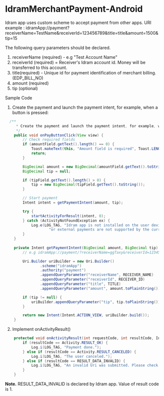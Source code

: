# IdramMerchantPayment-Android

Idram app uses custom scheme to accept payment from other apps.
URI example : idramApp://payment?receiverName=TestName&receiverId=123456789&title=title&amount=1500&tip=15

The following query parameters should be declared.

1. receiverName (required) - e.g "Test Account Name"
2. receiverId (required) = Receiver's Idram account id. Money will be transferred to this account.
4. title(required) - Unique id for payment identification of merchant billing. (EDP_BILL_NO)
4. amount (required)
5. tip (optional)

Sample Code

1. Create the payment and launch the payment intent, for example, when a button is pressed:

```java
  /**
	 * Create the payment and launch the payment intent, for example, when a button is pressed:
	 */
	public void onPayButtonClick(View view) {
		// Check required fields
		if (amountField.getText().length() == 0) {
			Toast.makeText(this, "Amount field is required", Toast.LENGTH_LONG).show();
			return;
		}

		BigDecimal amount = new BigDecimal(amountField.getText().toString());
		BigDecimal tip = null;

		if (tipField.getText().length() > 0) {
			tip = new BigDecimal(tipField.getText().toString());
		}

		// Start payment
		Intent intent = getPaymentIntent(amount, tip);

		try {
			startActivityForResult(intent, 0);
		} catch (ActivityNotFoundException ex) {
			Log.e(LOG_TAG, "Idram app is not installed on the user device, " +
					"or external payments are not supported by the current app version");
		}
	}
	
	private Intent getPaymentIntent(BigDecimal amount, BigDecimal tip) {
		// e.g idramApp://payment/?receiverName=ggTaxy&receiverId=1234567890&amount=1500&tip=150

		Uri.Builder uriBuilder = new Uri.Builder()
				.scheme("idramApp")
				.authority("payment")
				.appendQueryParameter("receiverName", RECEIVER_NAME)
				.appendQueryParameter("receiverId", RECEIVER_ID)
				.appendQueryParameter("title", TITLE)
				.appendQueryParameter("amount", amount.toPlainString());

		if (tip != null) {
			uriBuilder.appendQueryParameter("tip", tip.toPlainString());
		}

		return new Intent(Intent.ACTION_VIEW, uriBuilder.build());
	}
```

2. Implement onActivityResult()

```java
	protected void onActivityResult(int requestCode, int resultCode, Intent data) {
		if (resultCode == Activity.RESULT_OK) {
			Log.i(LOG_TAG, "Payment done.");
		} else if (resultCode == Activity.RESULT_CANCELED) {
			Log.i(LOG_TAG, "The user canceled.");
		} else if (resultCode == RESULT_DATA_INVALID) {
			Log.i(LOG_TAG, "An invalid Uri was submitted. Please check URI.");
		}
	}
````

**Note.** RESULT_DATA_INVALID is declared by Idram app. Value of result code is 1.
